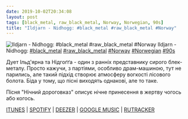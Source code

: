 ```yaml
---
date: 2019-10-02T20:34:08
layout: post
tags: [black_metal, raw_black_metal, Norway, Norwegian, 90s]
title: "Ildjarn - Nidhogg: #black_metal #raw_black_metal #Norway"
---
```

![Ildjarn - Nidhogg: #black_metal #raw_black_metal #Norway](https://res.cloudinary.com/vast-space-unexplored/image/upload/photos/photo_746_02-10-2019_20-34-08.jpg)
Ildjarn - Nidhogg: [#black_metal](/tags/#black_metal) [#raw_black_metal](/tags/#raw_black_metal) [#Norway](/tags/#Norway) [#Norwegian](/tags/#Norwegian) [#90s](/tags/#90s)

Дует Ільд&#39;ярна та Нідгоґґа - один з ранніх представнику сирого блек-металу. Просто кажучи, з партіями, особливо драм-машиною, тут не парились, але такий підхід створює атмосферу вогкості лісового болота. Біда у тому, що пісні виходять однакові, але то таке.

Пісня &quot;Нічний дороговказ&quot; описує нічне принесення в жертву чогось або когось.

[ITUNES](https://music.apple.com/us/album/norse-ep/668279492) \| [SPOTIFY](https://open.spotify.com/album/1upGOHotbSuNVP5XkLufCW) \| [DEEZER](https://www.deezer.com/album/6728984?utm_source=deezer&amp;utm_content=album-6728984&amp;utm_term=1601611822_1570037531&amp;utm_medium=web) \| [GOOGLE MUSIC](https://play.google.com/music/m/Br2wblshncf4eve2sfs6xj3x5i4?t=Norse_-_Ildjarn) \| [RUTRACKER](https://rutracker.org/forum/viewtopic.php?t=1343872)